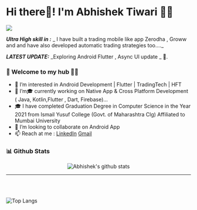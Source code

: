 # Hi there👋! I'm Abhishek Tiwari  🙋‍♂️

![](https://komarev.com/ghpvc/?username=AbhishekTiwariAndroid&base=1000)


_**Ultra High skill in :**_ _ I have built a trading  mobile like  app  Zerodha , Groww and  and have also developed  automatic trading strategies too...._



_**LATEST UPDATE:**_ _Exploring Android Flutter , Async UI update _  🥽.

### 🎍 Welcome to my hub 👨‍💻
- 👀 I’m interested in Android Development  | Flutter | TradingTech | HFT
- 🌱 I’m🎓 currently working on Native App  & Cross Platform  Development ( Java, Kotlin,Flutter , Dart, Firebase)...
- 🎓 I have completed Graduation Degree in Computer Science in the Year 2021 from Ismail Yusuf College (Govt. of Maharashtra Clg) Affiliated to Mumbai University
- 💞️ I’m looking to collaborate on Android App
- 📫 Reach at me : [LinkedIn](https://www.linkedin.com/in/abhishek-tiwari-3b0693228/)
[Gmail](https://www.github.com/tiwariabhishekt040@gmail.com)


  
<!---
AbhishekTiwariAndroid/AbhishekTiwariAndroid is a ✨ special ✨ repository because its `README.md` (this file) appears on your GitHub profile.
You can click the Preview link to take a look at your changes.
--->
  
### 📊 Github Stats

<div align="center">

![Abhishek's github stats](https://github-readme-stats.vercel.app/api?username=abhishektiwariandroid&theme=transparent)</div>
  
  -  -  -  -  -  -
<br></br><p> 
  ![Top Langs](https://github-readme-stats.vercel.app/api/top-langs/?username=AbhishekTiwariAndroid&layout=compact)
<br></br> 
<br></br> 
